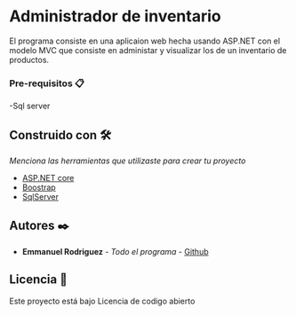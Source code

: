 ﻿# Administrador de inventario

El programa consiste en una aplicaion web hecha usando ASP.NET con el modelo MVC que consiste en administar y visualizar los de un inventario de productos.


### Pre-requisitos 📋

-Sql server






## Construido con 🛠️

_Menciona las herramientas que utilizaste para crear tu proyecto_

* [ASP.NET core](https://dotnet.microsoft.com/en-us/apps/aspnet)
* [Boostrap](https://getbootstrap.com/)
* [SqlServer](https://www.microsoft.com/es-es/sql-server/sql-server-downloads)


## Autores ✒️



* **Emmanuel Rodriguez** - *Todo el programa* - [Github](https://github.com/Beiacox)

## Licencia 📄

Este proyecto está bajo Licencia de codigo abierto


